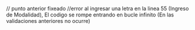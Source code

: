 // punto anterior fixeado 
//error al ingresar una letra en la linea 55 (Ingreso de Modalidad), El codigo se rompe entrando en bucle infinito (En las validaciones anteriores no ocurre)

